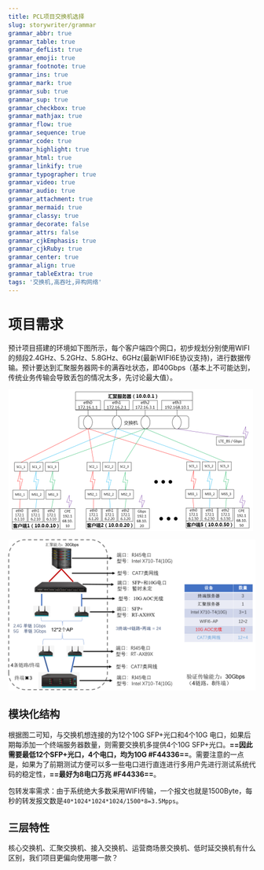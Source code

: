 ```yaml
---
title: PCL项目交换机选择
slug: storywriter/grammar
grammar_abbr: true
grammar_table: true
grammar_defList: true
grammar_emoji: true
grammar_footnote: true
grammar_ins: true
grammar_mark: true
grammar_sub: true
grammar_sup: true
grammar_checkbox: true
grammar_mathjax: true
grammar_flow: true
grammar_sequence: true
grammar_code: true
grammar_highlight: true
grammar_html: true
grammar_linkify: true
grammar_typographer: true
grammar_video: true
grammar_audio: true
grammar_attachment: true
grammar_mermaid: true
grammar_classy: true
grammar_decorate: false
grammar_attrs: false
grammar_cjkEmphasis: true
grammar_cjkRuby: true
grammar_center: true
grammar_align: true
grammar_tableExtra: true
tags: '交换机,高吞吐,异构网络'
---
```

# 项目需求
预计项目搭建的环境如下图所示，每个客户端四个网口，初步规划分别使用WIFI的频段2.4GHz、5.2GHz、5.8GHz、6GHz(最新WIFI6E协议支持)，进行数据传输。预计要达到汇聚服务器网卡的满吞吐状态，即40Gbps（基本上不可能达到，传统业务传输会导致丢包的情况太多，先讨论最大值）。

![图1：异构汇聚系统框架图](./images/1671432732557.png) 

![图2：实物验证方案](./images/1671435980730.png)
## 模块化结构
根据图二可知，与交换机想连接的为12个10G SFP+光口和4个10G 电口，如果后期每添加一个终端服务器数量，则需要交换机多提供4个10G SFP+光口。**==因此需要最低12个SFP+光口，4个电口，均为10G #F44336==**。需要注意的一点是，如果为了前期测试方便可以多一些电口进行直连进行多用户先进行测试系统代码的稳定性，**==最好为8电口万兆 #F44336==**。

包转发率需求：由于系统绝大多数采用WIFI传输，一个报文也就是1500Byte，每秒的转发报文数是`40*1024*1024*1024/1500*8=3.5Mpps`。

## 三层特性

核心交换机、汇聚交换机、接入交换机、运营商场景交换机、低时延交换机有什么区别，我们项目更偏向使用哪一款？
